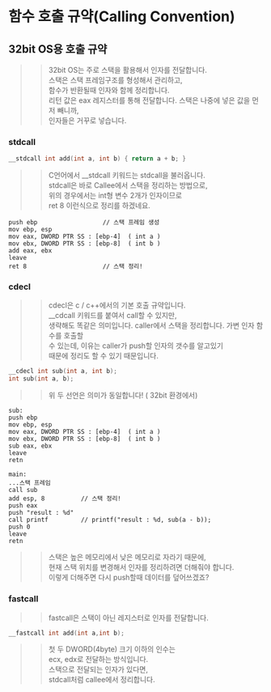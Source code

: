 # 함수 호출 규약(Calling Convention)


## 32bit OS용 호출 규약
>> 32bit OS는 주로 스택을 활용해서 인자를 전달합니다.  
>> 스택은 스택 프레임구조를 형성해서 관리하고,  
>> 함수가 반환될때 인자와 함께 정리합니다.  
>> 리턴 값은 eax 레지스터를 통해 전달합니다. 
>> 스택은 나중에 넣은 값을 먼저 빼니까,  
>> 인자들은 거꾸로 넣습니다.   

### stdcall
```C
__stdcall int add(int a, int b) { return a + b; }
```
>> C언어에서 \_\_stdcall 키워드는 stdcall을 불러옵니다.  
>> stdcall은 바로 Callee에서 스택을 정리하는 방법으로,   
>> 위의 경우에서는 int형 변수 2개가 인자이므로   
>> ret 8 이런식으로 정리를 하겠네요.  
```ASM
push ebp                  // 스택 프레임 생성
mov ebp, esp
mov eax, DWORD PTR SS : [ebp-4]  ( int a )
mov ebx, DWORD PTR SS : [ebp-8]  ( int b )
add eax, ebx
leave
ret 8                     // 스택 정리!
```
### cdecl
>> cdecl은 c / c++에서의 기본 호출 규약입니다.  
>> \_\_cdcall 키워드를 붙여서 call할 수 있지만,  
>> 생략해도 똑같은 의미입니다.
>> caller에서 스택을 정리합니다. 가변 인자 함수를 호출할  
>> 수 있는데, 이유는 caller가 push할 인자의 갯수를 알고있기  
>> 때문에 정리도 할 수 있기 때문입니다.  
```C
__cdecl int sub(int a, int b);
int sub(int a, b);
```
>> 위 두 선언은 의미가 동일합니다! ( 32bit 환경에서)
```ASM
sub:
push ebp
mov ebp, esp
mov eax, DWORD PTR SS : [ebp-4]  ( int a )
mov ebx, DWORD PTR SS : [ebp-8]  ( int b )
sub eax, ebx
leave
retn

main:
...스택 프레임
call sub
add esp, 8          // 스택 정리! 
push eax
push "result : %d" 
call printf         // printf("result : %d, sub(a - b));
push 0
leave 
retn
```
>> 스택은 높은 메모리에서 낮은 메모리로 자라기 때문에,   
>> 현재 스택 위치를 변경해서 인자를 정리하려면 더해줘야 합니다.    
>> 이렇게 더해주면 다시 push할때 데이터를 덮어쓰겠죠?  

### fastcall
>> fastcall은 스택이 아닌 레지스터로 인자를 전달합니다.  
```C
__fastcall int add(int a,int b);
```
>> 첫 두 DWORD(4byte) 크기 이하의 인수는   
>> ecx, edx로 전달하는 방식입니다.   
>> 스택으로 전달되는 인자가 있다면,  
>> stdcall처럼 callee에서 정리합니다.  

